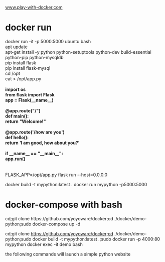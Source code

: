 www.play-with-docker.com<br>
<h1>docker run</h1>
docker run -it -p 5000:5000 ubuntu bash<br>
apt update<br>
apt-get install -y python python-setuptools python-dev build-essential python-pip python-mysqldb<br>
pip install flask<br>
pip install flask-mysql<br>
cd /opt<br>
cat > /opt/app.py<br>
<br>
<b>
import os<br>
from flask import Flask<br>
app = Flask(__name__)<br>
<br>
@app.route("/")<br>
def main():<br>
    return "Welcome!"<br>
<br>
    @app.route('/how are you')<br>
    def hello():<br>
        return 'I am good, how about you?'<br>
<br>
        if __name__ == "__main__":<br>
            app.run()<br>
</b>
<br>
<br>
FLASK_APP=/opt/app.py flask run --host=0.0.0.0

docker build -t mypython:latest .
docker run mypython -p5000:5000





<h1>docker-compose with bash</h1>
cd;git clone https://github.com/yoyoware/docker;cd ./docker/demo-python;sudo docker-compose up -d<br>

cd;git clone https://github.com/yoyoware/docker;cd ./docker/demo-python;sudo docker build -t mypython:latest .;sudo docker run -p 4000:80 mypython
docker exec -it demo bash




the following commands will launch a simple python website

